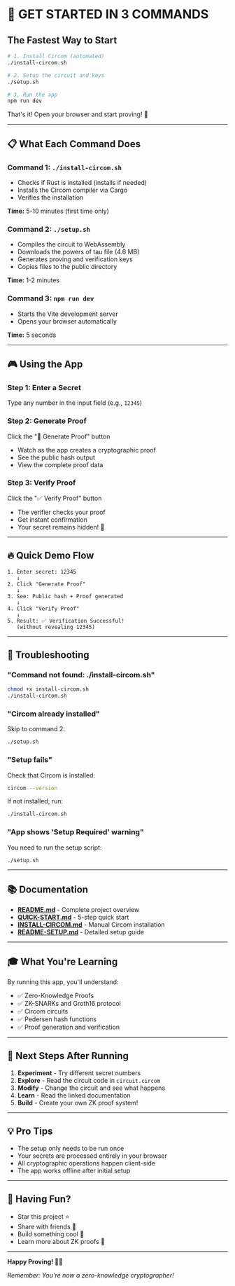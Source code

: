 # 🎯 GET STARTED IN 3 COMMANDS

## The Fastest Way to Start

```bash
# 1. Install Circom (automated)
./install-circom.sh

# 2. Setup the circuit and keys
./setup.sh

# 3. Run the app
npm run dev
```

That's it! Open your browser and start proving! 🎉

---

## 📋 What Each Command Does

### Command 1: `./install-circom.sh`

- Checks if Rust is installed (installs if needed)
- Installs the Circom compiler via Cargo
- Verifies the installation

**Time:** 5-10 minutes (first time only)

### Command 2: `./setup.sh`

- Compiles the circuit to WebAssembly
- Downloads the powers of tau file (4.6 MB)
- Generates proving and verification keys
- Copies files to the public directory

**Time:** 1-2 minutes

### Command 3: `npm run dev`

- Starts the Vite development server
- Opens your browser automatically

**Time:** 5 seconds

---

## 🎮 Using the App

### Step 1: Enter a Secret

Type any number in the input field (e.g., `12345`)

### Step 2: Generate Proof

Click the "🔑 Generate Proof" button

- Watch as the app creates a cryptographic proof
- See the public hash output
- View the complete proof data

### Step 3: Verify Proof

Click the "✅ Verify Proof" button

- The verifier checks your proof
- Get instant confirmation
- Your secret remains hidden! 🔐

---

## 🔥 Quick Demo Flow

```
1. Enter secret: 12345
   ↓
2. Click "Generate Proof"
   ↓
3. See: Public hash + Proof generated
   ↓
4. Click "Verify Proof"
   ↓
5. Result: ✅ Verification Successful!
   (without revealing 12345)
```

---

## 🐛 Troubleshooting

### "Command not found: ./install-circom.sh"

```bash
chmod +x install-circom.sh
./install-circom.sh
```

### "Circom already installed"

Skip to command 2:

```bash
./setup.sh
```

### "Setup fails"

Check that Circom is installed:

```bash
circom --version
```

If not installed, run:

```bash
./install-circom.sh
```

### "App shows 'Setup Required' warning"

You need to run the setup script:

```bash
./setup.sh
```

---

## 📚 Documentation

- **[README.md](./README.md)** - Complete project overview
- **[QUICK-START.md](./QUICK-START.md)** - 5-step quick start
- **[INSTALL-CIRCOM.md](./INSTALL-CIRCOM.md)** - Manual Circom installation
- **[README-SETUP.md](./README-SETUP.md)** - Detailed setup guide

---

## 🎓 What You're Learning

By running this app, you'll understand:

- ✅ Zero-Knowledge Proofs
- ✅ ZK-SNARKs and Groth16 protocol
- ✅ Circom circuits
- ✅ Pedersen hash functions
- ✅ Proof generation and verification

---

## 🚀 Next Steps After Running

1. **Experiment** - Try different secret numbers
2. **Explore** - Read the circuit code in `circuit.circom`
3. **Modify** - Change the circuit and see what happens
4. **Learn** - Read the linked documentation
5. **Build** - Create your own ZK proof system!

---

## 💡 Pro Tips

- The setup only needs to be run once
- Your secrets are processed entirely in your browser
- All cryptographic operations happen client-side
- The app works offline after initial setup

---

## 🌟 Having Fun?

- Star this project ⭐
- Share with friends 🤝
- Build something cool 🚀
- Learn more about ZK proofs 🧠

---

**Happy Proving! 🎉🔐**

_Remember: You're now a zero-knowledge cryptographer!_
